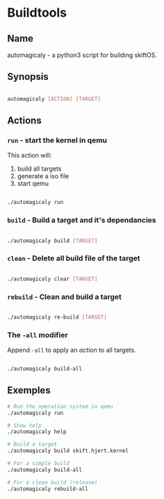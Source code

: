 # Buildtools

## Name

automagicaly - a python3 script for building skiftOS.

## Synopsis

```sh

automagicaly [ACTION] [TARGET]

```

## Actions

### `run` - start the kernel in qemu

This action will:
   1. build all targets
   2. generate a iso file
   3. start qemu  

```sh

./automagicaly run

```

### `build` - Build a target and it's dependancies

```sh

./automagicaly build [TARGET]

```

### `clean` - Delete all build file of the target

```sh

./automagicaly clear [TARGET]

```

### `rebuild` - Clean and build a target

```sh

./automagicaly re-build [TARGET]

```

### The `-all` modifier

Append `-all` to apply an *action* to all targets.

```sh

./automagicaly build-all

```

## Exemples

```sh
# Run the operation system in qemu
./automagicaly run

# Show help
./automagicaly help

# Build a target
./automagicaly build skift.hjert.kernel

# For a simple build
./automagicaly build-all

# For a clean build (release)
./automagicaly rebuild-all
```